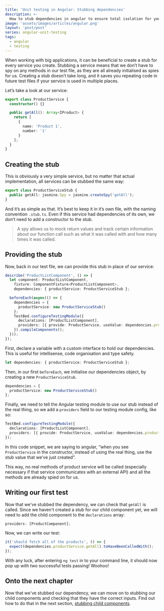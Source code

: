 ```yaml
---
title: 'Unit testing in Angular: Stubbing dependencies'
description: >-
  How to stub dependencies in angular to ensure total isolation for your test suite.
image: 'assets/images/articles/angular.png'
layout: 'post/post'
series: angular-unit-testing
tags:
  - angular
  - testing
---
```


When working with big applications, it can be beneficial to create a stub for every service you create. Stubbing a service means that we don’t have to spy on any methods in our test file, as they are all already initialised as spies for us. Creating a stub doesn’t take long, and it saves you repeating code in future test files if your service is used in multiple places.

Let’s take a look at our service:

```ts
export class ProductService {
  constructor() {}

  public getAll(): Array<IProduct> {
    return [
      {
        name: 'Product 1',
        number: '1'
      }
    ];
  }
}
```

## Creating the stub

This is obviously a very simple service, but no matter that actual implementation, all services can be stubbed the same way:

```ts
export class ProductServiceStub {
  public getAll: jasmine.Spy = jasmine.createSpy('getAll');
}
```

And it’s as simple as that. It’s best to keep it in it’s own file, with the naming convention `.stub.ts`. Even if this service had dependencies of its own, we don’t need to add a constructor to the stub.

> A spy allows us to mock return values and track certain information about our function call such as what it was called with and how many times it was called.

## Providing the stub

Now, back in our test file, we can provide this stub in place of our service:

```ts
describe('ProductListComponent', () => {
  let component: ProductListComponent,
    fixture: ComponentFixture<ProductListComponent>,
    dependencies: { productService: ProductServiceStub };

  beforeEach(async(() => {
    dependencies = {
      productService: new ProductServiceStub()
    };
    TestBed.configureTestingModule({
      declarations: [ProductListComponent],
      providers: [{ provide: ProductService, useValue: dependencies.productService }]
    }).compileComponents();
  }));
});
```

First, declare a variable with a custom interface to hold our dependencies. This is useful for intellisense, code organisation and type safety.

```ts
let dependencies: { productService: ProductServiceStub };
```

Then, in our first `beforeEach`, we initialise our dependencies object, by creating a new `ProductServiceStub`.

```ts
dependencies = {
  productService: new ProductServiceStub()
};
```

Finally, we need to tell the Angular testing module to use our stub instead of the real thing, so we add a `providers` field to our testing module config, like so:

```ts
TestBed.configureTestingModule({
  declarations: [ProductListComponent],
  providers: [{ provide: ProductService, useValue: dependencies.productService }]
});
```

In this code snippet, we are saying to angular, “when you see `ProductService` in the constructor, instead of using the real thing, use the stub value that we’ve just created”.

This way, no real methods of product service will be called (especially necessary if that service communicates with an external API) and all the methods are already spied on for us.

## Writing our first test

Now that we've stubbed the dependency, we can check that `getAll` is called. Since we haven't created a stub for our child component yet, we will need to add the child component to the `declarations` array:

```ts
providers: [ProductComponent];
```

Now, we can write our test:

```ts
it('should fetch all of the products', () => {
  expect(dependencies.productService.getAll).toHaveBeenCalledWith();
});
```

With any luck, after entering `ng test` in to your command line, it should now pop up with two successful tests passing! Woohoo!

## Onto the next chapter

Now that we've stubbed our dependency, we can move on to stubbing our child components and checking that they have the correct inputs. Find out how to do that in the next section, [stubbing child components](angular-testing-3-stubbing-child-components).
